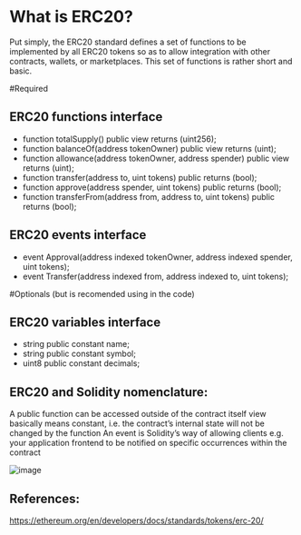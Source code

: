 # What is ERC20?
Put simply, the ERC20 standard defines a set of functions to be implemented by all ERC20 tokens so as to allow integration with other contracts, wallets, or marketplaces. 
This set of functions is rather short and basic.

#Required
## ERC20 functions interface

- function totalSupply() public view returns (uint256);
- function balanceOf(address tokenOwner) public view returns (uint);
- function allowance(address tokenOwner, address spender) public view returns (uint);
- function transfer(address to, uint tokens) public returns (bool);
- function approve(address spender, uint tokens)  public returns (bool);
- function transferFrom(address from, address to, uint tokens) public returns (bool);

## ERC20 events interface

- event Approval(address indexed tokenOwner, address indexed spender, uint tokens);
- event Transfer(address indexed from, address indexed to, uint tokens);

#Optionals (but is recomended using in the code)
## ERC20 variables interface

- string public constant name;
- string public constant symbol;
- uint8 public constant decimals;

## ERC20 and Solidity nomenclature:

A public function can be accessed outside of the contract itself
view basically means constant, i.e. the contract’s internal state will not be changed by the function
An event is Solidity’s way of allowing clients e.g. your application frontend to be notified on specific occurrences within the contract

![image](https://user-images.githubusercontent.com/253442/120489094-bafed500-c38d-11eb-8494-a4e4466e8dc8.png)

## References:

https://ethereum.org/en/developers/docs/standards/tokens/erc-20/
